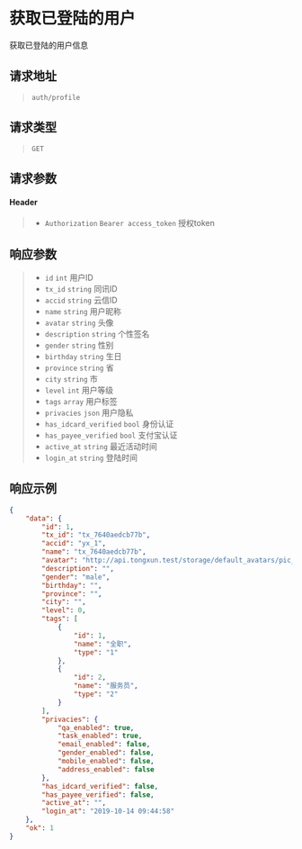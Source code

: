 # 获取已登陆的用户

获取已登陆的用户信息

## 请求地址

> `auth/profile`

## 请求类型

> `GET`

## 请求参数

#### Header

> - `Authorization` `Bearer access_token` 授权token

## 响应参数

> - `id` `int` 用户ID
> - `tx_id` `string` 同讯ID
> - `accid` `string` 云信ID
> - `name` `string` 用户昵称
> - `avatar` `string` 头像
> - `description` `string` 个性签名
> - `gender` `string` 性别
> - `birthday` `string` 生日
> - `province` `string` 省
> - `city` `string` 市
> - `level` `int` 用户等级
> - `tags` `array` 用户标签
> - `privacies` `json` 用户隐私
> - `has_idcard_verified` `bool` 身份认证
> - `has_payee_verified` `bool` 支付宝认证
> - `active_at` `string` 最近活动时间
> - `login_at` `string` 登陆时间

## 响应示例

```json
{
    "data": {
        "id": 1,
        "tx_id": "tx_7640aedcb77b",
        "accid": "yx_1",
        "name": "tx_7640aedcb77b",
        "avatar": "http://api.tongxun.test/storage/default_avatars/pic_020.jpg",
        "description": "",
        "gender": "male",
        "birthday": "",
        "province": "",
        "city": "",
        "level": 0,
        "tags": [
            {
                "id": 1,
                "name": "全职",
                "type": "1"
            },
            {
                "id": 2,
                "name": "服务员",
                "type": "2"
            }
        ],
        "privacies": {
            "qa_enabled": true,
            "task_enabled": true,
            "email_enabled": false,
            "gender_enabled": false,
            "mobile_enabled": false,
            "address_enabled": false
        },
        "has_idcard_verified": false,
        "has_payee_verified": false,
        "active_at": "",
        "login_at": "2019-10-14 09:44:58"
    },
    "ok": 1
}
```